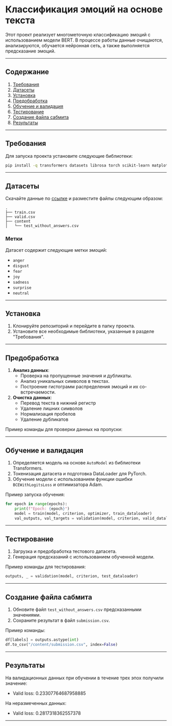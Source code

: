 # Классификация эмоций на основе текста

Этот проект реализует многометочную классификацию эмоций с использованием модели BERT. В процессе работы данные очищаются, анализируются, обучается нейронная сеть, а также выполняется предсказание эмоций.

---

## Содержание

1. [Требования](#требования)
2. [Датасеты](#датасеты)
3. [Установка](#установка)
4. [Предобработка](#предобработка)
5. [Обучение и валидация](#обучение-и-валидация)
6. [Тестирование](#тестирование)
7. [Создание файла сабмита](#создание-файла-сабмита)
8. [Результаты](#результаты)

---

## Требования

Для запуска проекта установите следующие библиотеки:

```bash
pip install -q transformers datasets librosa torch scikit-learn matplotlib pandas
```

---

## Датасеты

Скачайте данные по [ссылке](https://disk.yandex.ru/d/awG8jCY01BGcAQ) и разместите файлы следующим образом:

```
.
├── train.csv
├── valid.csv
├── content
│   └── test_without_answers.csv
```

### Метки

Датасет содержит следующие метки эмоций:

- `anger`
- `disgust`
- `fear`
- `joy`
- `sadness`
- `surprise`
- `neutral`

---

## Установка

1. Клонируйте репозиторий и перейдите в папку проекта.
2. Установите все необходимые библиотеки, указанные в разделе "Требования".

---

## Предобработка

1. **Анализ данных**:
   - Проверка на пропущенные значения и дубликаты.
   - Анализ уникальных символов в текстах.
   - Построение гистограмм распределения эмоций и их со-встречаемости.
2. **Очистка данных**: 
   - Перевод текста в нижний регистр
   - Удаление лишних символов
   - Нормализация пробелов
   - Удаление дубликатов

Пример команды для проверки данных на пропуски:

---

## Обучение и валидация

1. Определяется модель на основе `AutoModel` из библиотеки Transformers.
2. Токенизация датасета и подготовка DataLoader для PyTorch.
3. Обучение модели с использованием функции ошибки `BCEWithLogitsLoss` и оптимизатора Adam.

Пример запуска обучения:

```python
for epoch in range(epochs):
    print(f"Epoch: {epoch}")
    model = train(model, criterion, optimizer, train_dataloader)
    val_outputs, val_targets = validation(model, criterion, valid_dataloader)
```

---

## Тестирование

1. Загрузка и предобработка тестового датасета.
2. Генерация предсказаний с использованием обученной модели.

Пример команды для тестирования:

```python
outputs, _ = validation(model, criterion, test_dataloader)
```

---

## Создание файла сабмита

1. Обновите файл `test_without_answers.csv` предсказанными значениями.
2. Сохраните результат в файл `submission.csv`.

Пример команды:

```python
df[labels] = outputs.astype(int)
df.to_csv("/content/submission.csv", index=False)
```

---

## Результаты

На валидационных данных при обучении в течение трех эпох получили значение:
- Valid loss: 0.23307764687958885

На неразмеченных данных:
- Valid loss: 0.2817318362557378

---



